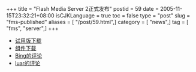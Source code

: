 +++
title = "Flash Media Server 2正式发布"
postid = 59
date = 2005-11-15T23:32:21+08:00
isCJKLanguage = true
toc = false
type = "post"
slug = "fms-published"
aliases = [ "/post/59.html",]
category = [ "news",]
tag = [ "fms", "server",]
+++


-   [试用版下载](http://www.macromedia.com/cfusion/tdrc/index.cfm?product=flashmediaserver)
-   [组件下载](http://www.macromedia.com/devnet/flashmediaserver/articles/components.html)
-   [Bing的评论](http://j2eemx.com/cfdp_cfms/article.cfm?atc=3668242A-053C-2356-01E24F65CF038ED5)
-   [luar的评论](http://www.luar.com.hk/flashbook/archives/001281.php)

